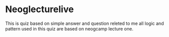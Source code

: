 # Neoglecturelive
This is quiz based on simple answer and question releted to me 
all logic and pattern used in this quiz are based on neogcamp lecture one. 
